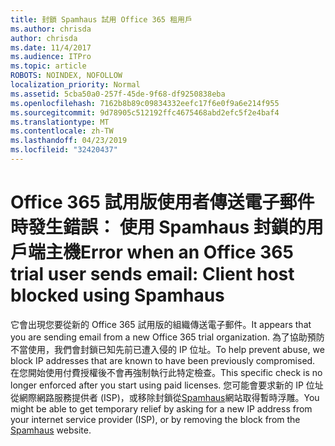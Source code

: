 ```yaml
---
title: 封鎖 Spamhaus 試用 Office 365 租用戶
ms.author: chrisda
author: chrisda
ms.date: 11/4/2017
ms.audience: ITPro
ms.topic: article
ROBOTS: NOINDEX, NOFOLLOW
localization_priority: Normal
ms.assetid: 5cba50a0-257f-45de-9f68-df9250838eba
ms.openlocfilehash: 7162b8b89c09834332eefc17f6e0f9a6e214f955
ms.sourcegitcommit: 9d78905c512192ffc4675468abd2efc5f2e4baf4
ms.translationtype: MT
ms.contentlocale: zh-TW
ms.lasthandoff: 04/23/2019
ms.locfileid: "32420437"
---
```

# <a name="error-when-an-office-365-trial-user-sends-email-client-host-blocked-using-spamhaus"></a><span data-ttu-id="060bf-102">Office 365 試用版使用者傳送電子郵件時發生錯誤： 使用 Spamhaus 封鎖的用戶端主機</span><span class="sxs-lookup"><span data-stu-id="060bf-102">Error when an Office 365 trial user sends email: Client host blocked using Spamhaus</span></span>

<span data-ttu-id="060bf-103">它會出現您要從新的 Office 365 試用版的組織傳送電子郵件。</span><span class="sxs-lookup"><span data-stu-id="060bf-103">It appears that you are sending email from a new Office 365 trial organization.</span></span> <span data-ttu-id="060bf-104">為了協助預防不當使用，我們會封鎖已知先前已遭入侵的 IP 位址。</span><span class="sxs-lookup"><span data-stu-id="060bf-104">To help prevent abuse, we block IP addresses that are known to have been previously compromised.</span></span> <span data-ttu-id="060bf-105">在您開始使用付費授權後不會再強制執行此特定檢查。</span><span class="sxs-lookup"><span data-stu-id="060bf-105">This specific check is no longer enforced after you start using paid licenses.</span></span> <span data-ttu-id="060bf-106">您可能會要求新的 IP 位址從網際網路服務提供者 (ISP)，或移除封鎖從[Spamhaus](https://go.microsoft.com/fwlink/p/?linkid=123245)網站取得暫時浮雕。</span><span class="sxs-lookup"><span data-stu-id="060bf-106">You might be able to get temporary relief by asking for a new IP address from your internet service provider (ISP), or by removing the block from the [Spamhaus](https://go.microsoft.com/fwlink/p/?linkid=123245) website.</span></span>

